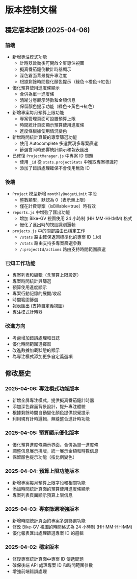 # 版本控制文檔

## 穩定版本記錄 (2025-04-06)

### 前端
- 新增專注模式功能
  - 計時器啟動後可開啟全屏專注視圖
  - 擬真番茄鐘倒數計時器顯示
  - 深色霧面背景提升專注度
  - 根據剩餘時間變化顏色提示（綠色→橙色→紅色）
- 優化預算使用進度條顯示
  - 合併為單一進度條
  - 清晰分層展示時數和金額信息
  - 保留顏色提示功能（綠色→黃色→紅色）
- 新增專案每月預算上限功能
  - 專案管理頁面可設置預算上限
  - 時間統計頁面顯示預算使用進度條
  - 進度條根據使用情況變色
- 新增時間統計頁籤的專案篩選功能
  - 使用 Autocomplete 多選實現多專案篩選
  - 篩選會同時影響統計顯示和報表匯出
- 已修復 `ProjectManager.js` 中專案 ID 問題
  - 使用 `_id` 從 `stats.projectStats` 中獲取專案標識符
  - 添加了錯誤處理確保不會使用無效 ID

### 後端
- `Project` 模型新增 `monthlyBudgetLimit` 字段
  - 整數類型，默認為 0（表示無上限）
  - 僅在計費專案（isBillable=true）時有效
- `reports.js` 中增強了匯出功能
  - 增加 Bike-GV 視圖使用 24 小時制 (HH:MM-HH:MM) 格式
  - 優化了匯出時的視圖識別邏輯
- `projects.js` 中的關鍵路由已穩定工作
  - `/stats` 路由確保返回標準化的專案 ID (_id)
  - `/stats` 路由支持多專案篩選參數
  - `/:projectId/actions` 路由支持時間範圍篩選

### 已知工作功能
- 專案列表和編輯（含預算上限設定）
- 專案時間統計與篩選
- 預算使用進度顯示 
- 專案行動記錄的展開/收起
- 時間範圍篩選
- 報表匯出 (支持自定義視圖)
- 專注模式計時器

### 改進方向
- 考慮增加錯誤處理和日誌
- 優化時間範圍選擇器
- 改進數據加載狀態的顯示
- 為專注模式添加更多自定義選項

## 修改歷史

### 2025-04-06: 專注模式功能版本
- 新增全屏專注模式，提供擬真番茄鐘計時器
- 添加深色霧面背景設計，提升專注體驗
- 根據剩餘時間自動變化顏色提供視覺提示
- 利用現有計時邏輯，無縫整合進計時功能

### 2025-04-05: 預算顯示優化版本
- 優化預算進度條顯示界面，合併為單一進度條
- 調整信息展示排版，統一展示金額和時數信息
- 保留顏色提示功能（按比例變色）

### 2025-04-04: 預算上限功能版本
- 新增專案每月預算上限字段和相關功能
- 添加時間統計頁面的預算使用進度條顯示
- 專案列表頁面顯示預算上限信息

### 2025-04-03: 專案篩選增強版本
- 新增時間統計頁面的專案多選篩選功能
- 修改 Bike-GV 視圖的時間格式為 24 小時制 (HH:MM-HH:MM)
- 優化報表匯出處理篩選專案 ID 的邏輯

### 2025-04-02: 穩定版本
- 修復專案統計頁面中專案 ID 傳遞問題
- 確保後端 API 處理專案 ID 和時間範圍參數
- 增強前端錯誤處理 